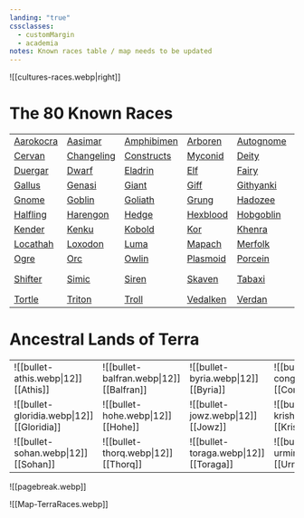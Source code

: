 ```yaml
---
landing: "true"
cssclasses:
  - customMargin
  - academia
notes: Known races table / map needs to be updated
---
```

![[cultures-races.webp|right]]

# The 80 Known Races

|                                                         |                                                           |                                                                  |                                                            |                                                              |                                                           |                                                           |
| ------------------------------------------------------- | --------------------------------------------------------- | ---------------------------------------------------------------- | ---------------------------------------------------------- | ------------------------------------------------------------ | --------------------------------------------------------- | --------------------------------------------------------- |
| [Aarokocra](https://5e.tools/races.html#aarakocra_mpmm) | [Aasimar](https://5e.tools/races.html#aasimar_mpmm)       | [Amphibimen](https://www.dandwiki.com/wiki/Amphibimen_(5e_Race)) | [Arboren](https://www.dandwiki.com/wiki/Arboren_(5e_Race)) | [Autognome](https://5e.tools/races.html#autognome_aag)       | [Bugbear](https://5e.tools/races.html#bugbear_mpmm)       | [Centaur](https://5e.tools/races.html#centaur_mpmm)       |
| [Cervan](https://5e.tools/races.html#cervan_hwcs)       | [Changeling](https://5e.tools/races.html#changeling_mpmm) | [Constructs](https://forgottenrealms.fandom.com/wiki/Construct)  | [Myconid](https://forgottenrealms.fandom.com/wiki/Myconid) | [Deity](https://forgottenrealms.fandom.com/wiki/Deity)       | [Dhampir](https://5e.tools/races.html#dhampir_vrgr)       | [Dragonborn](https://5e.tools/races.html#dragonborn_phb)  |
| [Duergar](https://5e.tools/races.html#duergar_mpmm)     | [Dwarf](https://5e.tools/races.html#dwarf_phb)            | [Eladrin](https://5e.tools/races.html#eladrin_mpmm)              | [Elf](https://5e.tools/races.html#elf_phb)                 | [Fairy](https://5e.tools/races.html#fairy_mpmm)              | [Firbolg](https://5e.tools/races.html#firbolg_mpmm)       | [Floran](https://www.dandwiki.com/wiki/Floran_(5e_Race))  |
| [Gallus](https://5e.tools/races.html#gallus_hwcs)       | [Genasi](https://5e.tools/races.html#genasi_mpmm)         | [Giant](https://forgottenrealms.fandom.com/wiki/Giant)           | [Giff](https://5e.tools/races.html#giff_aag)               | [Githyanki](https://5e.tools/races.html#githyanki_mpmm)      | [Githzerai](https://5e.tools/races.html#githzerai_mpmm)   | [Gnoll](https://www.dandwiki.com/wiki/Gnoll_(5e_Race))    |
| [Gnome](https://5e.tools/races.html#gnome_phb)          | [Goblin](https://5e.tools/races.html#goblin_mpmm)         | [Goliath](https://5e.tools/races.html#goliath_mpmm)              | [Grung](https://5e.tools/races.html#grung_oga)             | [Hadozee](https://5e.tools/races.html#hadozee_aag)           | [Half-Elf](https://5e.tools/races.html#half-elf_phb)      | [Half-Orc](https://5e.tools/races.html#half-orc_phb)      |
| [Halfling](https://5e.tools/races.html#halfling_phb)    | [Harengon](https://5e.tools/races.html#harengon_mpmm)     | [Hedge](https://5e.tools/races.html#hedge_hwcs)                  | [Hexblood](https://5e.tools/races.html#hexblood_vrgr)      | [Hobgoblin](https://5e.tools/races.html#hobgoblin_mpmm)      | [Human](https://5e.tools/races.html#human_phb)            | [Kalashtar](https://5e.tools/races.html#kalashtar_erlw)   |
| [Kender](https://5e.tools/races.html#kender_dsotdq)     | [Kenku](https://5e.tools/races.html#kenku_vgm)            | [Kobold](https://5e.tools/races.html#kobold_mpmm)                | [Kor](https://5e.tools/races.html#kor_psz)                 | [Khenra](https://5e.tools/races.html#khenra_psa)             | [Lizardfolk](https://5e.tools/races.html#lizardfolk_mpmm) | [Leonin](https://5e.tools/races.html#leonin_mot)          |
| [Locathah](https://5e.tools/races.html#locathah_lr)     | [Loxodon](https://5e.tools/races.html#loxodon_ggr)        | [Luma](https://5e.tools/races.html#luma_hwcs)                    | [Mapach](https://5e.tools/races.html#mapach_hwcs)          | [Merfolk](https://5e.tools/races.html#merfolk_psz)           | [Minotaur](https://5e.tools/races.html#minotaur_mpmm)     | [Naga](https://5e.tools/races.html#naga_psa)              |
| [Ogre](https://forgottenrealms.fandom.com/wiki/Ogre)    | [Orc](https://5e.tools/races.html#orc_mpmm)               | [Owlin](https://5e.tools/races.html#owlin_scc)                   | [Plasmoid](https://5e.tools/races.html#plasmoid_aag)       | [Porcein](https://triplecrit.fandom.com/wiki/Porcein_(Race)) | [Satyr](https://5e.tools/races.html#satyr_mpmm)           | [Shadar-Kai](https://5e.tools/races.html#shadar-kai_mpmm) |
| [Shifter](https://5e.tools/races.html#shifter_mpmm)     | [Simic](https://5e.tools/races.html#simic%20hybrid_ggr)   | [Siren](https://5e.tools/races.html#siren_psx)                   | [Skaven](https://www.dandwiki.com/wiki/Skaven_(5e_Race))   | [Tabaxi](https://5e.tools/races.html#tabaxi_mpmm)            | [Thri-kreen](https://5e.tools/races.html#thri-kreen_aag)  | [Tiefling](https://5e.tools/races.html#tiefling_phb)      |
| [Tortle](https://5e.tools/races.html#tortle_mpmm)       | [Triton](https://5e.tools/races.html#triton_mpmm)         | [Troll](https://forgottenrealms.fandom.com/wiki/Troll)           | [Vedalken](https://5e.tools/races.html#vedalken_ggr)       | [Verdan](https://5e.tools/races.html#verdan_ai)              | [Warforged](https://5e.tools/races.html#warforged_erlw)   | [Yuan-Ti](https://5e.tools/races.html#yuan-ti_mpmm)       |

# Ancestral Lands of Terra

|                                            |                                          |                                        |                                        |                                            |                                        |                                        |                                          |
| :----------------------------------------- | :--------------------------------------- | :------------------------------------- | :------------------------------------- | :----------------------------------------- | :------------------------------------- | :------------------------------------- | :--------------------------------------- |
| ![[bullet-athis.webp\|12]] [[Athis]]       | ![[bullet-balfran.webp\|12]] [[Balfran]] | ![[bullet-byria.webp\|12]] [[Byria]]   | ![[bullet-congia.webp\|12]] [[Congia]] | ![[bullet-estrelia.webp\|12]] [[Estrelia]] | ![[bullet-ettnia.webp\|12]] [[Ettnia]] | ![[bullet-fontia.webp\|12]] [[Fontia]] | ![[bullet-frace.webp\|12]] [[Frace]]     |
| ![[bullet-gloridia.webp\|12]] [[Gloridia]] | ![[bullet-hohe.webp\|12]] [[Hohe]]       | ![[bullet-jowz.webp\|12]] [[Jowz]]     | ![[bullet-krish.webp\|12]] [[Krish]]   | ![[bullet-lignia.webp\|12]] [[Lignia]]     | ![[bullet-moomia.webp\|12]] [[Moomia]] | ![[bullet-shaba.webp\|12]] [[Shaba]]   | ![[bullet-loomia.webp\|12]] [[Loomia]]   |
| ![[bullet-sohan.webp\|12]] [[Sohan]]       | ![[bullet-thorq.webp\|12]] [[Thorq]]     | ![[bullet-toraga.webp\|12]] [[Toraga]] | ![[bullet-urmir.webp\|12]] [[Urmir]]   | ![[bullet-vannes.webp\|12]] [[Vannes]]     | ![[bullet-vilia.webp\|12]] [[Vilia]]   | ![[bullet-viso.webp\|12]] [[Viso]]     | ![[bullet-westler.webp\|12]] [[Westler]] |

![[pagebreak.webp]]

![[Map-TerraRaces.webp]]